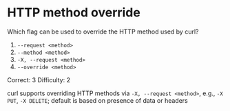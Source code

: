 # HTTP method override

Which flag can be used to override the HTTP method used by curl?

1. `--request <method>`
2. `--method <method>`
3. `-X, --request <method>`
4. `--override <method>`

Correct: 3
Difficulty: 2

curl supports overriding HTTP methods via `-X, --request <method>`, e.g., `-X PUT`, `-X DELETE`; default is based on presence of data or headers
